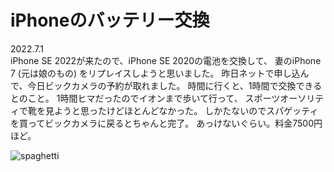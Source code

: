# iPhoneのバッテリー交換

2022.7.1<br />
iPhone SE 2022が来たので、iPhone SE 2020の電池を交換して、
妻のiPhone 7 (元は娘のもの) をリプレイスしようと思いました。
昨日ネットで申し込んで、今日ビックカメラの予約が取れました。
時間に行くと、1時間で交換できるとのこと。
1時間ヒマだったのでイオンまで歩いて行って、
スポーツオーソリティで靴を見ようと思ったけどほとんどなかった。
しかたないのでスパゲッティを買ってビックカメラに戻るとちゃんと完了。
あっけないぐらい。料金7500円ほど。

![spaghetti](spaghetti.png)